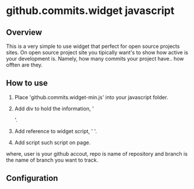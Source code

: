 github.commits.widget javascript
================================

Overview
--------
This is a very simple to use widget that perfect for open source projects sites. On open source project site you tipically want's to show how active is your development is. Namely, how many commits your project have.. how offten are they. 

How to use
----------
1. Place 'github.commits.widget-min.js'  into your javascript folder.
2. Add div to hold the information, ' <div id="github-commits"></div> '.
3. Add reference to widget script, ' <script src="js/mylibs/github.commits.widget.combined-min.js"></script> '.
4. Add script such script on page.
	
	<script>
		$(function() {
			$('#github-commits').githubInfoWidget(
				{ user: 'alexanderbeletsky', repo: 'trackyt.api.csharp', branch: 'master' });
		});
	</script>

where, user is your github accout, repo is name of repository and branch is the name of branch you want to track.

Configuration
-------------



